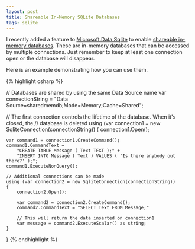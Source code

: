 ```yaml
---
layout: post
title: Shareable In-Memory SQLite Databases
tags: sqlite
---
```


I recently added a feature to [Microsoft.Data.Sqlite][1] to enable [shareable in-memory databases][2]. These are in-memory
databases that can be accessed by multiple connections. Just remember to keep at least one connection open or the database will
disappear.

Here is an example demonstrating how you can use them.

{% highlight csharp %}

// Databases are shared by using the same Data Source name
var connectionString = "Data Source=sharedmemdb;Mode=Memory;Cache=Shared";

// The first connection controls the lifetime of the database. When it's closed, the
// database is deleted
using (var connection1 = new SqliteConnection(connectionString))
{
    connection1.Open();
    
    var command1 = connection1.CreateCommand();
    command1.CommandText =
        "CREATE TABLE Message ( Text TEXT );" +
        "INSERT INTO Message ( Text ) VALUES ( 'Is there anybody out there?' );";
    command1.ExecuteNonQuery();
    
    // Additional connections can be made
    using (var connection2 = new SqliteConnection(connectionString))
    {
        connection2.Open();
        
        var command2 = connection2.CreateCommand();
        command2.CommandText = "SELECT Text FROM Message;"
        
        // This will return the data inserted on connection1
        var message = command2.ExecuteScalar() as string;        
    }
}
{% endhighlight %}


  [1]: https://github.com/aspnet/Microsoft.Data.Sqlite
  [2]: https://www.sqlite.org/inmemorydb.html#sharedmemdb
